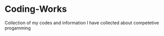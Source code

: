 # Coding-Works
Collection of my codes and information I have collected about competetive progamming
